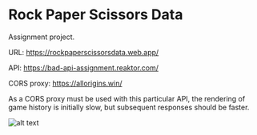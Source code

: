 # Rock Paper Scissors Data

Assignment project.

URL: https://rockpaperscissorsdata.web.app/

API: https://bad-api-assignment.reaktor.com/

CORS proxy: https://allorigins.win/

As a CORS proxy must be used with this particular API, the rendering of game history is initially slow, but subsequent responses should be faster.

![alt text](https://github.com/Vrezerino/Reaktor_assignment_RPS/blob/main/public/usage.gif?raw=true)
